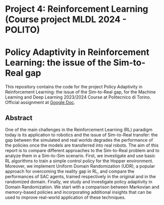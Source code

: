 # Project 4: Reinforcement Learning (Course project MLDL 2024 - POLITO)

# Policy Adaptivity in Reinforcement Learning: the issue of the Sim-to-Real gap

This repository contains the code for the project Policy Adaptivity in Reinforcement Learning: the issue of the Sim-to-Real gap, for the Machine Learning and Deep Learning 2023/2024 Course at Politecnico di Torino. Official assignment at [Google Doc](https://docs.google.com/document/d/1lcTs-2a9MoKaTJ5Ii4cnxo7J8t-xmsghG_18ai2qx_o/edit?usp=sharing).


## Abstract 

One of the main challenges in the Reinforcement Learning (RL) paradigm today is its application to robotics and the issue of Sim-to-Real transfer: the gap between the simulated and real worlds degrades the performance of the policies once the models are transferred into real robots.
The aim of this report is to compare different approaches to the Sim-to-Real problem and to analyze them in a Sim-to-Sim scenario. First, we investigate and use basic RL algorithms to train a simple control policy for the Hopper environment. Moreover, we implement Uniform Domain Randomization (UDR), a popular approach for overcoming the reality gap in RL, and compare the performances of SAC agents, trained respectively in the original and in the randomized domain.
Finally, we study and investigate policy adaptivity in Domain Randomization. We start with a comparison between Markovian and memory-based policies and incorporating additional insights that can be used to improve real-world application of these techniques.



